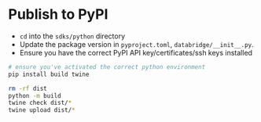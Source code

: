 # Publish to PyPI

- `cd` into the `sdks/python` directory
- Update the package version in `pyproject.toml`, `databridge/__init__.py`.
- Ensure you have the correct PyPI API key/certificates/ssh keys installed

```bash
# ensure you've activated the correct python environment
pip install build twine

rm -rf dist
python -m build
twine check dist/*
twine upload dist/*
```
